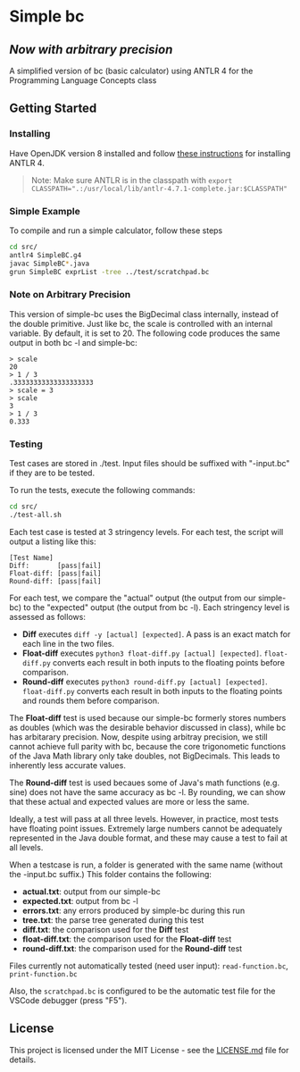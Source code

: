 # Simple bc
## *Now with arbitrary precision*

A simplified version of bc (basic calculator) using ANTLR 4 for the Programming Language Concepts class

## Getting Started

### Installing

Have OpenJDK version 8 installed and follow [these instructions](https://github.com/antlr/antlr4/blob/master/doc/getting-started.md) for installing ANTLR 4.

> Note: Make sure ANTLR is in the classpath with `export CLASSPATH=".:/usr/local/lib/antlr-4.7.1-complete.jar:$CLASSPATH"`

### Simple Example

To compile and run a simple calculator, follow these steps

```bash
cd src/
antlr4 SimpleBC.g4
javac SimpleBC*.java
grun SimpleBC exprList -tree ../test/scratchpad.bc
```
### Note on Arbitrary Precision

This version of simple-bc uses the BigDecimal class internally, instead of the double primitive.
Just like bc, the scale is controlled with an internal variable. By default, it is set to 20. 
The following code produces the same output in both bc -l and simple-bc:

```
> scale
20
> 1 / 3
.33333333333333333333
> scale = 3
> scale
3
> 1 / 3
0.333
```


### Testing

Test cases are stored in ./test. Input files should be suffixed with "-input.bc" if they are to be tested.

To run the tests, execute the following commands:
```bash
cd src/
./test-all.sh
```
Each test case is tested at 3 stringency levels. For each test, the script will output a listing like this:
```
[Test Name]
Diff:       [pass|fail]
Float-diff: [pass|fail]
Round-diff: [pass|fail]
```
For each test, we compare the "actual" output (the output from our simple-bc) to the "expected" output (the output from bc -l).
Each stringency level is assessed  as follows:
- **Diff** executes `diff -y [actual] [expected]`. A pass is an exact match for each line in the two files.
- **Float-diff** executes `python3 float-diff.py [actual] [expected]`. `float-diff.py` converts each result in both inputs to the floating points before comparison.
- **Round-diff** executes `python3 round-diff.py [actual] [expected]`. `float-diff.py` converts each result in both inputs to the floating points and rounds them before comparison.  

The **Float-diff** test is used because our simple-bc formerly stores numbers as doubles (which was the desirable behavior discussed in class), while bc has arbitarary precision. Now, despite using arbitray precision, we still cannot achieve full parity with bc, because the core trigonometic functions of the Java Math library only take doubles, not BigDecimals. This leads to inherently less accurate values.

The **Round-diff** test is used becaues some of Java's math functions (e.g. sine) does not have the same accuracy as bc -l. By rounding, we can show that these actual and expected values are more or less the same.

Ideally, a test will pass at all three levels. However, in practice, most tests have floating point issues. Extremely large numbers cannot be adequately represented in the Java double format, and these may cause a test to fail at all levels.

When a testcase is run, a folder is generated with the same name (without the -input.bc suffix.)
This folder contains the following:
- **actual.txt**: output from our simple-bc
- **expected.txt**: output from bc -l
- **errors.txt**: any errors produced by simple-bc during this run
- **tree.txt**: the parse tree generated during this test
- **diff.txt**: the comparison used for the **Diff** test
- **float-diff.txt**: the comparison used for the **Float-diff** test
- **round-diff.txt**: the comparison used for the **Round-diff** test

Files currently not automatically tested (need user input): `read-function.bc`, `print-function.bc`

Also, the `scratchpad.bc` is configured to be the automatic test file for the VSCode debugger (press "F5").

## License

This project is licensed under the MIT License - see the [LICENSE.md](LICENSE.md) file for details.
